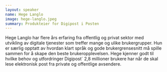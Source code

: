 ```yaml
---
layout: speaker
name: Hege Langlo
image: hege-langlo.jpeg
summary: Produkteier for Digipost i Posten
---
```

Hege Langlo har flere års erfaring fra offentlig og privat sektor med utvikling av digitale tjenester som treffer mange og ulike brukergrupper. Hun er særlig opptatt av hvordan klart språk og gode brukergrensesnitt må spille sammen for å skape den beste brukeropplevelsen. Hege kjenner godt til hvilke behov og utfordringer Digipost´ 2,8 millioner brukere har når de skal lese elektronisk post fra private og offentlige avsendere.

